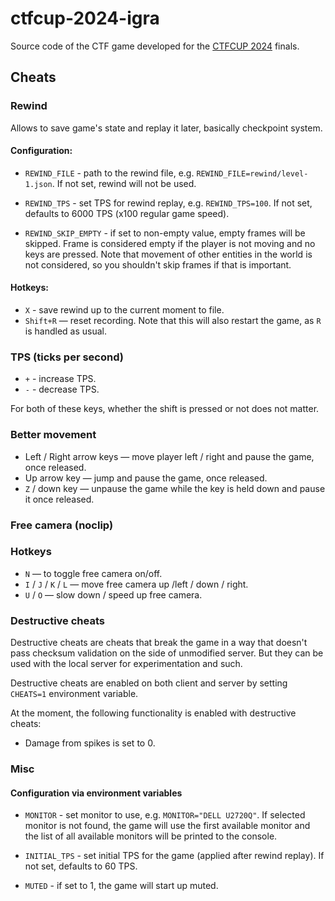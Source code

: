 # ctfcup-2024-igra

Source code of the CTF game developed for the [CTFCUP 2024](https://ctfcup.ru/) finals.

## Cheats

### Rewind

Allows to save game's state and replay it later, basically checkpoint system.

#### Configuration:

- `REWIND_FILE` - path to the rewind file, e.g. `REWIND_FILE=rewind/level-1.json`. If not set, rewind will not be used.

- `REWIND_TPS` - set TPS for rewind replay, e.g. `REWIND_TPS=100`. If not set, defaults to 6000 TPS (x100 regular game speed).

- `REWIND_SKIP_EMPTY` - if set to non-empty value, empty frames will be skipped. Frame is considered empty if the player is not moving and no keys are pressed. Note that movement of other entities in the world is not considered, so you shouldn't skip frames if that is important.

#### Hotkeys:

- `X` - save rewind up to the current moment to file.
- `Shift+R` — reset recording. Note that this will also restart the game, as `R` is handled as usual.

### TPS (ticks per second)

- `+` - increase TPS.
- `-` - decrease TPS.

For both of these keys, whether the shift is pressed or not does not matter.

### Better movement

- Left / Right arrow keys — move player left / right and pause the game, once released.
- Up arrow key — jump and pause the game, once released.
- `Z` / down key — unpause the game while the key is held down and pause it once released.

### Free camera (noclip)

### Hotkeys

- `N` — to toggle free camera on/off.
- `I` / `J` / `K` / `L` — move free camera up /left / down / right.
- `U` / `O` — slow down / speed up free camera.

### Destructive cheats

Destructive cheats are cheats that break the game in a way that doesn't pass checksum validation on the side of unmodified server. But they can be used with the local server for experimentation and such.

Destructive cheats are enabled on both client and server by setting `CHEATS=1` environment variable.

At the moment, the following functionality is enabled with destructive cheats:

- Damage from spikes is set to 0.

### Misc

#### Configuration via environment variables

- `MONITOR` - set monitor to use, e.g. `MONITOR="DELL U2720Q"`. If selected monitor is not found, the game will use the first available monitor and the list of all available monitors will be printed to the console.

- `INITIAL_TPS` - set initial TPS for the game (applied after rewind replay). If not set, defaults to 60 TPS.

- `MUTED` - if set to 1, the game will start up muted.
